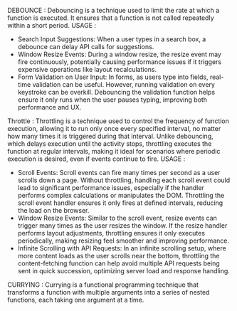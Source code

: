 DEBOUNCE : Debouncing is a technique used to limit the rate at which a function is executed. It ensures that a function is not called repeatedly within a short period.
USAGE :
- Search Input Suggestions: When a user types in a search box, a debounce can delay API calls for suggestions. 
- Window Resize Events: During a window resize, the resize event may fire continuously, potentially causing performance issues if it triggers expensive operations like layout recalculations.
- Form Validation on User Input: In forms, as users type into fields, real-time validation can be useful. However, running validation on every keystroke can be overkill. Debouncing the validation function helps ensure it only runs when the user pauses typing, improving both performance and UX.



Throttle : Throttling is a technique used to control the frequency of function execution, allowing it to run only once every specified interval, no matter how many times it is triggered during that interval. Unlike debouncing, which delays execution until the activity stops, throttling executes the function at regular intervals, making it ideal for scenarios where periodic execution is desired, even if events continue to fire.
USAGE : 
- Scroll Events: Scroll events can fire many times per second as a user scrolls down a page. Without throttling, handling each scroll event could lead to significant performance issues, especially if the handler performs complex calculations or manipulates the DOM. Throttling the scroll event handler ensures it only fires at defined intervals, reducing the load on the browser.
- Window Resize Events: Similar to the scroll event, resize events can trigger many times as the user resizes the window. If the resize handler performs layout adjustments, throttling ensures it only executes periodically, making resizing feel smoother and improving performance.
- Infinite Scrolling with API Requests: In an infinite scrolling setup, where more content loads as the user scrolls near the bottom, throttling the content-fetching function can help avoid multiple API requests being sent in quick succession, optimizing server load and response handling.


CURRYING : Currying is a functional programming technique that transforms a function with multiple arguments into a series of nested functions, each taking one argument at a time.
